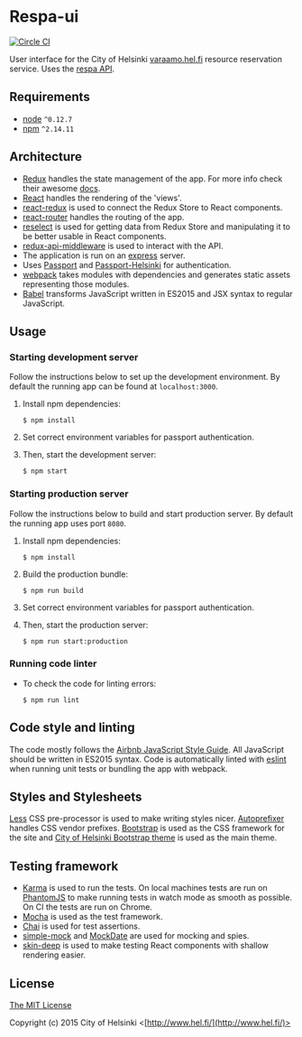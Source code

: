 Respa-ui
========

[![Circle CI](https://circleci.com/gh/fastmonkeys/respa-ui.svg?style=svg)](https://circleci.com/gh/fastmonkeys/respa-ui)

User interface for the City of Helsinki [varaamo.hel.fi](https://varaamo.hel.fi/) resource reservation service. Uses the [respa API](http://api.hel.fi/respa/v1/).

Requirements
------------

- [node](http://nodejs.org/) `^0.12.7`
- [npm](https://www.npmjs.com/) `^2.14.11`

Architecture
------------

- [Redux](https://github.com/rackt/redux) handles the state management of the app. For more info check their awesome [docs](http://rackt.org/redux/index.html).
- [React](https://facebook.github.io/react/) handles the rendering of the 'views'.
- [react-redux](https://github.com/rackt/react-redux) is used to connect the Redux Store to React components.
- [react-router](https://github.com/rackt/react-router) handles the routing of the app.
- [reselect](https://github.com/rackt/reselect) is used for getting data from Redux Store and manipulating it to be better usable in React components.
- [redux-api-middleware](https://github.com/agraboso/redux-api-middleware) is used to interact with the API.
- The application is run on an [express](http://expressjs.com/) server.
- Uses [Passport](https://github.com/jaredhanson/passport) and [Passport-Helsinki](https://github.com/City-of-Helsinki/passport-helsinki) for authentication.
- [webpack](https://webpack.github.io/) takes modules with dependencies and generates static assets representing those modules.
- [Babel](https://babeljs.io/) transforms JavaScript written in ES2015 and JSX syntax to regular JavaScript.

Usage
-----

### Starting development server

Follow the instructions below to set up the development environment.
By default the running app can be found at `localhost:3000`.

1. Install npm dependencies:

    ```
    $ npm install
    ```

2. Set correct environment variables for passport authentication.

3. Then, start the development server:

    ```
    $ npm start
    ```

### Starting production server

Follow the instructions below to build and start production server.
By default the running app uses port `8080`.

1. Install npm dependencies:

    ```
    $ npm install
    ```

2. Build the production bundle:

    ```
    $ npm run build
    ```

3. Set correct environment variables for passport authentication.

4. Then, start the production server:

    ```
    $ npm run start:production
    ```

### Running code linter

- To check the code for linting errors:

    ```
    $ npm run lint
    ```

Code style and linting
----------------------

The code mostly follows the [Airbnb JavaScript Style Guide](https://github.com/airbnb/javascript).
All JavaScript should be written in ES2015 syntax.
Code is automatically linted with [eslint](http://eslint.org/) when running unit tests or bundling the app with webpack.

Styles and Stylesheets
----------------------

[Less](http://lesscss.org/) CSS pre-processor is used to make writing styles nicer. [Autoprefixer](https://github.com/postcss/autoprefixer) handles CSS vendor prefixes.
[Bootstrap](http://getbootstrap.com/) is used as the CSS framework for the site and [City of Helsinki Bootstrap theme](http://terotic.github.io/bootstrap-hel-fi/) is used as the main theme.

Testing framework
-----------------

- [Karma](http://karma-runner.github.io/0.13/index.html) is used to run the tests. On local machines tests are run on [PhantomJS](http://phantomjs.org/) to make running tests in watch mode as smooth as possible. On CI the tests are run on Chrome. 
- [Mocha](https://mochajs.org/) is used as the test framework.
- [Chai](http://chaijs.com/) is used for test assertions.
- [simple-mock](https://github.com/jupiter/simple-mock) and [MockDate](https://github.com/boblauer/MockDate) are used for mocking and spies.
- [skin-deep](https://github.com/glenjamin/skin-deep) is used to make testing React components with shallow rendering easier.

License
-------

[The MIT License](http://opensource.org/licenses/MIT)

Copyright (c) 2015 City of Helsinki <[http://www.hel.fi/](http://www.hel.fi/)>
